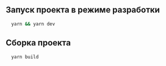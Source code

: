 ## Запуск проекта в режиме разработки

```bash
  yarn && yarn dev
```

## Сборка проекта

```bash
  yarn build
```
